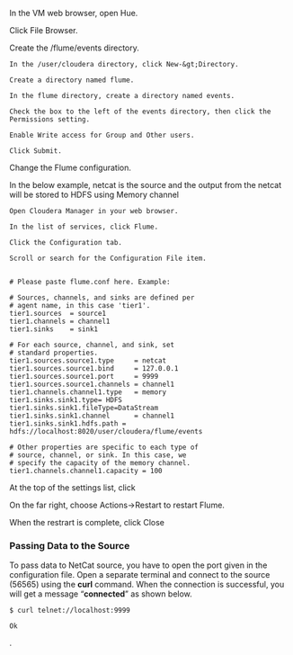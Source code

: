 In the VM web browser, open Hue.

Click File Browser.

Create the /flume/events directory.

```
In the /user/cloudera directory, click New-&gt;Directory.

Create a directory named flume.

In the flume directory, create a directory named events.

Check the box to the left of the events directory, then click the Permissions setting.

Enable Write access for Group and Other users.

Click Submit.
```

Change the Flume configuration.

In the below example, netcat is the source and the output from the netcat will be stored to HDFS using Memory channel

```
Open Cloudera Manager in your web browser.

In the list of services, click Flume.

Click the Configuration tab.

Scroll or search for the Configuration File item.


# Please paste flume.conf here. Example:

# Sources, channels, and sinks are defined per
# agent name, in this case 'tier1'.
tier1.sources  = source1
tier1.channels = channel1
tier1.sinks    = sink1

# For each source, channel, and sink, set
# standard properties.
tier1.sources.source1.type     = netcat
tier1.sources.source1.bind     = 127.0.0.1
tier1.sources.source1.port     = 9999
tier1.sources.source1.channels = channel1
tier1.channels.channel1.type   = memory
tier1.sinks.sink1.type= HDFS
tier1.sinks.sink1.fileType=DataStream
tier1.sinks.sink1.channel      = channel1
tier1.sinks.sink1.hdfs.path = hdfs://localhost:8020/user/cloudera/flume/events

# Other properties are specific to each type of
# source, channel, or sink. In this case, we
# specify the capacity of the memory channel.
tier1.channels.channel1.capacity = 100
```

At the top of the settings list, click

On the far right, choose Actions-&gt;Restart  to restart Flume.

When the restrart is complete, click Close

### Passing Data to the Source



To pass data to NetCat source, you have to open the port given in the configuration file. Open a separate terminal and connect to the source \(56565\) using the **curl** command. When the connection is successful, you will get a message “**connected**” as shown below.

```
$ curl telnet://localhost:9999

Ok

```

.

